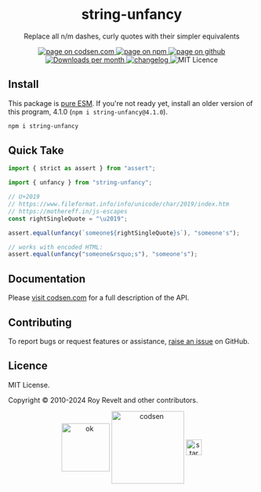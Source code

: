 <h1 align="center">string-unfancy</h1>

<p align="center">Replace all n/m dashes, curly quotes with their simpler equivalents</p>

<p align="center">
  <a href="https://codsen.com/os/string-unfancy" rel="nofollow noreferrer noopener">
    <img src="https://img.shields.io/badge/-codsen-blue?style=flat-square" alt="page on codsen.com">
  </a>
  <a href="https://www.npmjs.com/package/string-unfancy" rel="nofollow noreferrer noopener">
    <img src="https://img.shields.io/badge/-npm-blue?style=flat-square" alt="page on npm">
  </a>
  <a href="https://github.com/codsen/codsen/tree/main/packages/string-unfancy" rel="nofollow noreferrer noopener">
    <img src="https://img.shields.io/badge/-github-blue?style=flat-square" alt="page on github">
  </a>
  <a href="https://npmcharts.com/compare/string-unfancy?interval=30" rel="nofollow noreferrer noopener" target="_blank">
    <img src="https://img.shields.io/npm/dm/string-unfancy.svg?style=flat-square" alt="Downloads per month">
  </a>
  <a href="https://codsen.com/os/string-unfancy/changelog" rel="nofollow noreferrer noopener">
    <img src="https://img.shields.io/badge/changelog-here-brightgreen?style=flat-square" alt="changelog">
  </a>
  <img src="https://img.shields.io/badge/licence-MIT-brightgreen.svg?style=flat-square" alt="MIT Licence">
</p>

## Install

This package is [pure ESM](https://gist.github.com/sindresorhus/a39789f98801d908bbc7ff3ecc99d99c). If you're not ready yet, install an older version of this program, 4.1.0 (`npm i string-unfancy@4.1.0`).

```bash
npm i string-unfancy
```

## Quick Take

```js
import { strict as assert } from "assert";

import { unfancy } from "string-unfancy";

// U+2019
// https://www.fileformat.info/info/unicode/char/2019/index.htm
// https://mothereff.in/js-escapes
const rightSingleQuote = "\u2019";

assert.equal(unfancy(`someone${rightSingleQuote}s`), "someone's");

// works with encoded HTML:
assert.equal(unfancy("someone&rsquo;s"), "someone's");
```

## Documentation

Please [visit codsen.com](https://codsen.com/os/string-unfancy/) for a full description of the API.

## Contributing

To report bugs or request features or assistance, [raise an issue](https://github.com/codsen/codsen/issues/new/choose) on GitHub.

## Licence

MIT License.

Copyright © 2010-2024 Roy Revelt and other contributors.

<p align="center"><img src="https://codsen.com/images/png-codsen-ok.png" width="98" alt="ok" align="center"> <img src="https://codsen.com/images/png-codsen-1.png" width="148" alt="codsen" align="center"> <img src="https://codsen.com/images/png-codsen-star-small.png" width="32" alt="star" align="center"></p>
